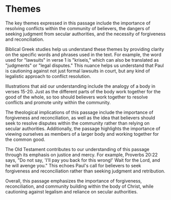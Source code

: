 # Themes

The key themes expressed in this passage include the importance of resolving conflicts within the community of believers, the dangers of seeking judgment from secular authorities, and the necessity of forgiveness and reconciliation. 

Biblical Greek studies help us understand these themes by providing clarity on the specific words and phrases used in the text. For example, the word used for "lawsuits" in verse 1 is "kriseis," which can also be translated as "judgments" or "legal disputes." This nuance helps us understand that Paul is cautioning against not just formal lawsuits in court, but any kind of legalistic approach to conflict resolution. 

Illustrations that aid our understanding include the analogy of a body in verses 15-20. Just as the different parts of the body work together for the good of the whole, so too should believers work together to resolve conflicts and promote unity within the community. 

The theological implications of this passage include the importance of forgiveness and reconciliation, as well as the idea that believers should seek to resolve disputes within the community rather than relying on secular authorities. Additionally, the passage highlights the importance of viewing ourselves as members of a larger body and working together for the common good. 

The Old Testament contributes to our understanding of this passage through its emphasis on justice and mercy. For example, Proverbs 20:22 says, "Do not say, 'I'll pay you back for this wrong!' Wait for the Lord, and he will avenge you." This echoes Paul's call for believers to seek forgiveness and reconciliation rather than seeking judgment and retribution. 

Overall, this passage emphasizes the importance of forgiveness, reconciliation, and community building within the body of Christ, while cautioning against legalism and reliance on secular authorities.

